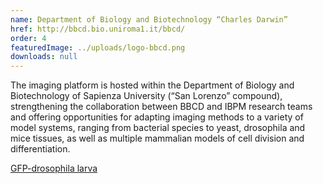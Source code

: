 ```yaml
---
name: Department of Biology and Biotechnology “Charles Darwin”
href: http://bbcd.bio.uniroma1.it/bbcd/
order: 4
featuredImage: ../uploads/logo-bbcd.png
downloads: null
---
```


The imaging platform is hosted within the Department of Biology and Biotechnology of Sapienza University (“San Lorenzo” compound), strengthening the collaboration between BBCD and IBPM research teams and offering opportunities for adapting imaging methods to a variety of model systems, ranging from bacterial species to yeast, drosophila and mice tissues, as well as multiple mammalian models of cell division and differentiation.

[GFP-drosophila larva](/static/4974551c63103c8e68ff8e9ca87ad7f1/darwin-img.png)
